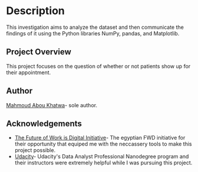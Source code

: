 # Description
This investigation aims to analyze the dataset and then communicate the findings of it using the Python libraries NumPy, pandas, and Matplotlib.

## Project Overview
This project focuses on the question of whether or not patients show up for their appointment.

## Author
[Mahmoud Abou Khatwa](https://github.com/MKhatwa)- sole author.

## Acknowledgements
- [The Future of Work is Digital Initiative](https://egfwd.com/)- The egyptian FWD initiative for their opportunity that equiped me with the neccassery tools to make this project possible.
- [Udacity](https://www.udacity.com/)- Udacity's Data Analyst Professional Nanodegree program and their instructors were extremely helpful while I was pursuing this project.
